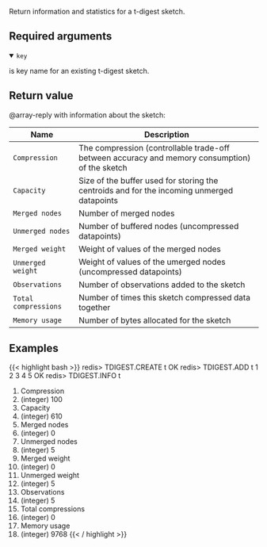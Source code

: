 Return information and statistics for a t-digest sketch.

## Required arguments

<details open><summary><code>key</code></summary> 

is key name for an existing t-digest sketch.
</details>

## Return value

@array-reply with information about the sketch:

| Name                 | Description
| -------------------- | -
| `Compression`        | The compression (controllable trade-off between accuracy and memory consumption) of the sketch 
| `Capacity`           | Size of the buffer used for storing the centroids and for the incoming unmerged datapoints
| `Merged nodes`       | Number of merged nodes
| `Unmerged nodes`     | Number of buffered nodes (uncompressed datapoints)
| `Merged weight`      | Weight of values of the merged nodes
| `Unmerged weight`    | Weight of values of the umerged nodes (uncompressed datapoints)
| `Observations`       | Number of observations added to the sketch
| `Total compressions` | Number of times this sketch compressed data together
| `Memory usage`       | Number of bytes allocated for the sketch

## Examples

{{< highlight bash >}}
redis> TDIGEST.CREATE t
OK
redis> TDIGEST.ADD t 1 2 3 4 5
OK
redis> TDIGEST.INFO t
 1) Compression
 2) (integer) 100
 3) Capacity
 4) (integer) 610
 5) Merged nodes
 6) (integer) 0
 7) Unmerged nodes
 8) (integer) 5
 9) Merged weight
10) (integer) 0
11) Unmerged weight
12) (integer) 5
13) Observations
14) (integer) 5
15) Total compressions
16) (integer) 0
17) Memory usage
18) (integer) 9768
{{< / highlight >}}
